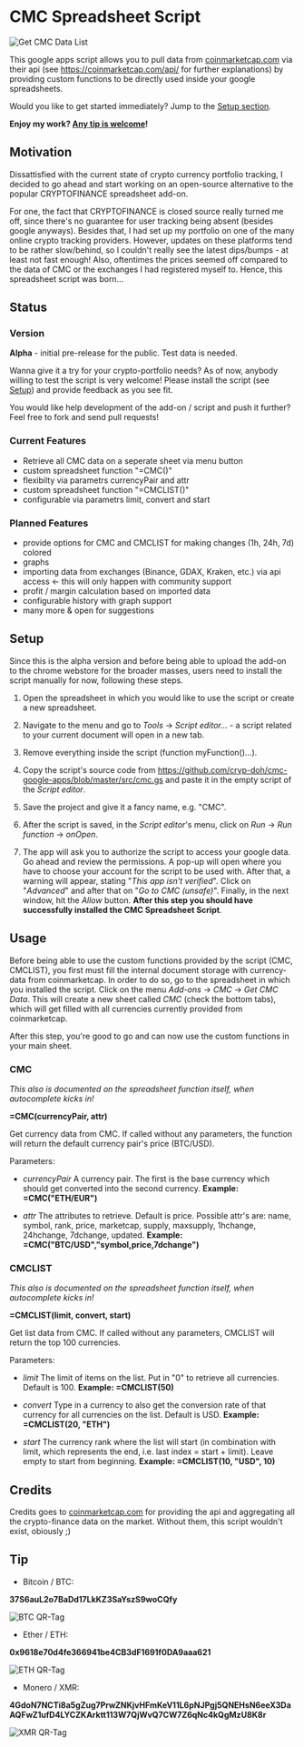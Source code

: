 # CMC Spreadsheet Script

![Get CMC Data List](https://github.com/cryp-doh/cmc-google-apps/blob/master/assets/getcmcdatalist.png)

This google apps script allows you to pull data from [coinmarketcap.com](https://coinmarketcap.com) via their api (see https://coinmarketcap.com/api/ for further explanations) by providing custom functions to be directly used inside your google spreadsheets.

Would you like to get started immediately? Jump to the [Setup section](#setup).

**Enjoy my work? [Any tip is welcome](#tip)!**

## Motivation

Dissattisfied with the current state of crypto currency portfolio tracking, I decided to go ahead and start working on an open-source alternative to the popular CRYPTOFINANCE spreadsheet add-on.

For one, the fact that CRYPTOFINANCE is closed source really turned me off, since there's no guarantee for user tracking being absent (besides google anyways). Besides that, I had set up my portfolio on one of the many online crypto tracking providers. However, updates on these platforms tend to be rather slow/behind, so I couldn't really see the latest dips/bumps - at least not fast enough! Also, oftentimes the prices seemed off compared to the data of CMC or the exchanges I had registered myself to. Hence, this spreadsheet script was born...

## Status

### Version

**Alpha** - initial pre-release for the public. Test data is needed.

Wanna give it a try for your crypto-portfolio needs? As of now, anybody willing to test the script is very welcome! Please install the script (see [Setup](#setup)) and provide feedback as you see fit.

You would like help development of the add-on / script and push it further? Feel free to fork and send pull requests!

### Current Features

* Retrieve all CMC data on a seperate sheet via menu button
* custom spreadsheet function "=CMC()"
* flexibilty via parametrs currencyPair and attr
* custom spreadsheet function "=CMCLIST()"
* configurable via parametrs limit, convert and start

### Planned Features

* provide options for CMC and CMCLIST for making changes (1h, 24h, 7d) colored
* graphs
* importing data from exchanges (Binance, GDAX, Kraken, etc.) via api access <- this will only happen with community support
* profit / margin calculation based on imported data
* configurable history with graph support
* many more & open for suggestions

## <a name="setup"></a>Setup

Since this is the alpha version and before being able to upload the add-on to the chrome webstore for the broader masses, users need to install the script manually for now, following these steps.

1. Open the spreadsheet in which you would like to use the script or create a new spreadsheet.

2. Navigate to the menu and go to _Tools_ -> _Script editor..._ - a script related to your current document will open in a new tab.

3. Remove everything inside the script (function myFunction()...).

4. Copy the script's source code from https://github.com/cryp-doh/cmc-google-apps/blob/master/src/cmc.gs and paste it in the empty script of the _Script editor_.

5. Save the project and give it a fancy name, e.g. "CMC".

6. After the script is saved, in the _Script editor_'s menu, click on _Run_ -> _Run function_ -> _onOpen_.

7. The app will ask you to authorize the script to access your google data. Go ahead and review the permissions. A pop-up will open where you have to choose your account for the script to be used with. After that, a warning will appear, stating "_This app isn't verified_". Click on "_Advanced_" and after that on "_Go to CMC (unsafe)_". Finally, in the next window, hit the _Allow_ button. **After this step you should have successfully installed the CMC Spreadsheet Script**.

## Usage

Before being able to use the custom functions provided by the script (CMC, CMCLIST), you first must fill the internal document storage with currency-data from coinmarketcap. In order to do so, go to the spreadsheet in which you installed the script. Click on the menu _Add-ons_ -> _CMC_ -> _Get CMC Data_. This will create a new sheet called _CMC_ (check the bottom tabs), which will get filled with all currencies currently provided from coinmarketcap.

After this step, you're good to go and can now use the custom functions in your main sheet.

### CMC

_This also is documented on the spreadsheet function itself, when autocomplete kicks in!_

**=CMC(currencyPair, attr)**

Get currency data from CMC. If called without any parameters, the function will return the default currency pair's price (BTC/USD).

Parameters:

* _currencyPair_ A currency pair. The first is the base currency which should get converted into the second currency. 
**Example: =CMC("ETH/EUR")**

* _attr_ The attributes to retrieve. Default is price. Possible attr's are: name, symbol, rank, price, marketcap, supply, maxsupply, 1hchange, 24hchange, 7dchange, updated.
**Example: =CMC("BTC/USD","symbol,price,7dchange")**

### CMCLIST

_This also is documented on the spreadsheet function itself, when autocomplete kicks in!_

**=CMCLIST(limit, convert, start)**

Get list data from CMC. If called without any parameters, CMCLIST will return the top 100 currencies.

Parameters:

* _limit_ The limit of items on the list. Put in "0" to retrieve all currencies. Default is 100.
**Example: =CMCLIST(50)**

* _convert_ Type in a currency to also get the conversion rate of that currency for all currencies on the list. Default is USD.
**Example: =CMCLIST(20, "ETH")**

* _start_ The currency rank where the list will start (in combination with limit, which represents the end, i.e. last index = start + limit). Leave empty to start from beginning.
**Example: =CMCLIST(10, "USD", 10)**

## Credits

Credits goes to [coinmarketcap.com](https://coinmarketcap.com) for providing the api and aggregating all the crypto-finance data on the market. Without them, this script wouldn't exist, obiously ;)

## <a name="tip"></a>Tip

* Bitcoin / BTC: 

**37S6auL2o7BaDd17LkKZ3SaYszS9woCQfy**

![BTC QR-Tag](https://github.com/cryp-doh/cmc-google-apps/blob/master/assets/btc.png)

* Ether / ETH: 

**0x9618e70d4fe366941be4CB3dF1691f0DA9aaa621**

![ETH QR-Tag](https://github.com/cryp-doh/cmc-google-apps/blob/master/assets/eth.png)

* Monero / XMR:

**4GdoN7NCTi8a5gZug7PrwZNKjvHFmKeV11L6pNJPgj5QNEHsN6eeX3DaAQFwZ1ufD4LYCZKArktt113W7QjWvQ7CW7Z6qNc4kQgMzU8K8r**

![XMR QR-Tag](https://github.com/cryp-doh/cmc-google-apps/blob/master/assets/xmr.png)